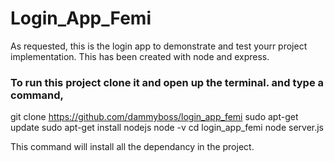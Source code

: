 # Login_App_Femi
As requested, this is the login app to demonstrate and test yourr project implementation. This has been created with node and express.

### To run this project clone it and open up the terminal. and type a command,
 git clone https://github.com/dammyboss/login_app_femi
sudo apt-get update
sudo apt-get install nodejs
node -v
cd login_app_femi
node server.js


This command will install all the dependancy in the project.
